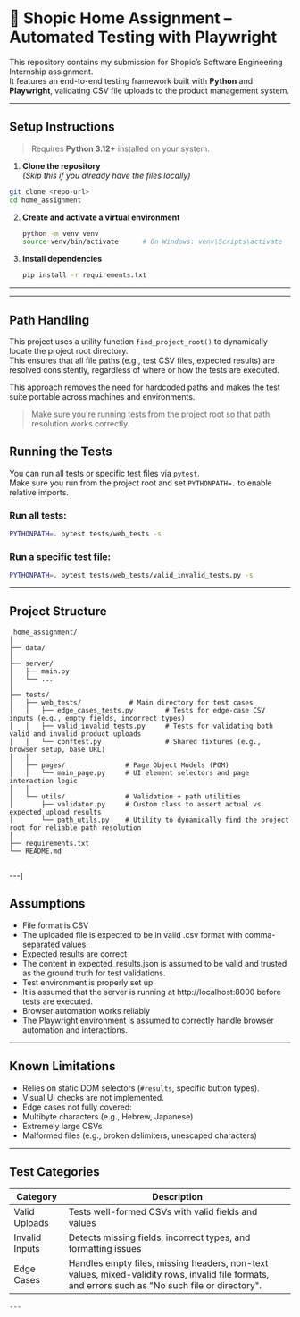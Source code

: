 # 🛒 Shopic Home Assignment – Automated Testing with Playwright

This repository contains my submission for Shopic’s Software Engineering Internship assignment.  
It features an end-to-end testing framework built with **Python** and **Playwright**, validating CSV file uploads to the product management system.

---

##  Setup Instructions

> Requires **Python 3.12+** installed on your system.

  1. **Clone the repository**  
   *(Skip this if you already have the files locally)*

   ```bash
   git clone <repo-url>
   cd home_assignment
   ```

   2. **Create and activate a virtual environment**

      ```bash
      python -m venv venv
      source venv/bin/activate      # On Windows: venv\Scripts\activate
      ```
   3. **Install dependencies**

      ```bash
      pip install -r requirements.txt
      ```
  ---
---

## Path Handling

This project uses a utility function `find_project_root()` to dynamically locate the project root directory.  
This ensures that all file paths (e.g., test CSV files, expected results) are resolved consistently, regardless of where or how the tests are executed.

This approach removes the need for hardcoded paths and makes the test suite portable across machines and environments.

> Make sure you're running tests from the project root so that path resolution works correctly.

##  Running the Tests
  
  You can run all tests or specific test files via `pytest`.  
  Make sure you run from the project root and set `PYTHONPATH=.` to enable relative imports.
  
  ### Run all tests:
  
  ```bash
  PYTHONPATH=. pytest tests/web_tests -s
  ```
  
  ### Run a specific test file:
  
  ```bash
  PYTHONPATH=. pytest tests/web_tests/valid_invalid_tests.py -s
  ```
  
  ---

##  Project Structure
  
```plaintext
 home_assignment/
│
├── data/                     
│
├── server/                  
│   ├── main.py               
│   └── ...                   
│
├── tests/                    
│   ├── web_tests/            # Main directory for test cases
│   │   ├── edge_cases_tests.py        # Tests for edge-case CSV inputs (e.g., empty fields, incorrect types)
│   │   ├── valid_invalid_tests.py     # Tests for validating both valid and invalid product uploads
│   │   └── conftest.py                # Shared fixtures (e.g., browser setup, base URL)
│   │
│   ├── pages/               # Page Object Models (POM)
│   │   └── main_page.py     # UI element selectors and page interaction logic
│   │
│   └── utils/               # Validation + path utilities
│       ├── validator.py     # Custom class to assert actual vs. expected upload results
│       └── path_utils.py    # Utility to dynamically find the project root for reliable path resolution
│
├── requirements.txt         
└── README.md                
            
```
---]

##  Assumptions

  - File format is CSV 
  - The uploaded file is expected to be in valid .csv format with comma-separated values.
  - Expected results are correct
  - The content in expected_results.json is assumed to be valid and trusted as the ground truth for test validations.
  - Test environment is properly set up
  - It is assumed that the server is running at http://localhost:8000 before tests are executed.
  - Browser automation works reliably
  - The Playwright environment is assumed to correctly handle browser automation and interactions.
---

##  Known Limitations

  - Relies on static DOM selectors (`#results`, specific button types).
  - Visual UI checks are not implemented.
  - Edge cases not fully covered:
  - Multibyte characters (e.g., Hebrew, Japanese)
  - Extremely large CSVs
  - Malformed files (e.g., broken delimiters, unescaped characters)

---

##  Test Categories
  
  | Category       | Description                                                                               |
  |----------------|-------------------------------------------------------------------------------------------|
  | Valid Uploads  | Tests well-formed CSVs with valid fields and values                                       |
  | Invalid Inputs | Detects missing fields, incorrect types, and formatting issues                            |
  | Edge Cases     | Handles empty files, missing headers, non-text values, mixed-validity rows, invalid file formats, and errors such as "No such file or directory". |    
    ---

